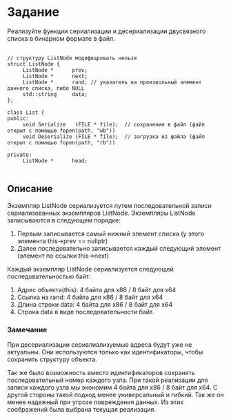 # Задание

Реализуйте функции сериализации и десериализации двусвязного списка в бинарном формате в файл.
<pre>
    <code>
// структуру ListNode модифицровать нельзя
struct ListNode {
     ListNode *      prev;
     ListNode *      next;
     ListNode *      rand; // указатель на произвольный элемент данного списка, либо NULL
     std::string     data;
};

class List {
public:
     void Serialize   (FILE * file);  // сохранение в файл (файл открыт с помощью fopen(path, "wb"))
     void Deserialize (FILE * file);  // загрузка из файла (файл открыт с помощью fopen(path, "rb"))

private:
     ListNode *      head;
    </code>     
</pre>

## Описание

Экземпляр ListNode сериализуется путем последовательной записи сериализованных экземпляров ListNode. 
Экземпляры ListNode записываются в следующем порядке:
1. Первым записывается самый нижний элемент списка (у этого элемента this->prev == nullptr)
2. Далее последовательно записывается каждый следующий элемент (элемент по ссылки this->next)

Каждый экземпляр ListNode сериализуется следующей последовательностью байт:
1. Адрес объекта(this): 4 байта для x86 / 8 байт для x64
2. Ссылка на rand: 4 байта для x86 / 8 байт для x64
3. Длина строки data: 4 байта для x86 / 8 байт для x64
4. Строка data в виде последовательности байт.

### Замечание
При десериализации сериалиализуемые адреса будут уже не актуальны. Они используются только как идентификаторы, чтобы 
сохранить структуру объекта. 

Так же было возможность вместо идентификаторов сохранять последовательный номер каждого 
узла. При такой реализации для записи каждого узла мы экономим 4 байта для x86 / 8 байт для x64. С другой стороны такой 
подход менее универсальный и гибкий. Так же он менее надежный при угрозе повреждения данных. Из этих соображений была
 выбрана текущая реализация. 